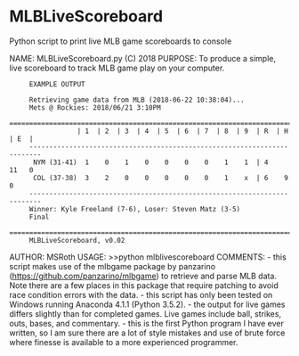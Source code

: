 # MLBLiveScoreboard
Python script to print live MLB game scoreboards to console

NAME:    MLBLiveScoreboard.py (C) 2018
PURPOSE: To produce a simple, live scoreboard to track MLB game play
         on your computer.

         EXAMPLE OUTPUT

         Retrieving game data from MLB (2018-06-22 10:38:04)...
         Mets @ Rockies: 2018/06/21 3:10PM
         =========================================================================
                     | 1  | 2  | 3  | 4  | 5  | 6  | 7  | 8  | 9  | R  | H  | E  |
         -------------------------------------------------------------------------
          NYM (31-41)  1    0    1    0    0    0    0    1    1  | 4    11   0
          COL (37-38)  3    2    0    0    0    0    0    1    x  | 6    9    0
         -------------------------------------------------------------------------
         Winner: Kyle Freeland (7-6), Loser: Steven Matz (3-5)
         Final
         =========================================================================
         MLBLiveScoreboard, v0.02

AUTHOR:  MSRoth
USAGE:   >>python mlblivescoreboard <date of game> <away team> <home team> <game number>
COMMENTS:
    - this script makes use of the mlbgame package by panzarino
      (https://github.com/panzarino/mlbgame) to retrieve and parse
      MLB data.  Note there are a few places in this package that
      require patching to avoid race condition errors with the data.
    - this script has only been tested on Windows running Anaconda 4.1.1
      (Python 3.5.2).
    - the output for live games differs slightly than for completed games.  Live
      games include ball, strikes, outs, bases, and commentary.
    - this is the first Python program I have ever written, so I am sure
      there are a lot of style mistakes and use of brute force where
      finesse is available to a more experienced programmer.
